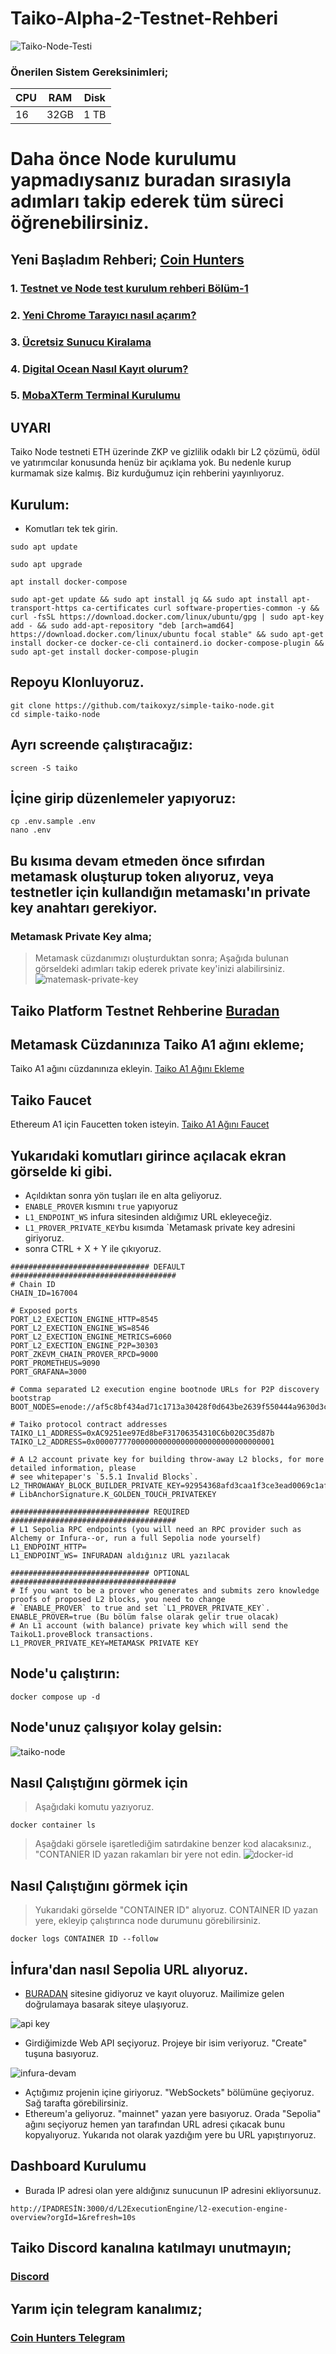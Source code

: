 # Taiko-Alpha-2-Testnet-Rehberi

![Taiko-Node-Testi](https://mirror-media.imgix.net/publication-images/4qVW-dWhNmMQr61g91hGt.png?height=512&width=1024&h=512&w=1024&auto=compress)


### Önerilen Sistem Gereksinimleri;

|CPU | RAM  | Disk  | 
|----|------|----------|
|  16| 32GB  | 1 TB   |

 # Daha önce Node kurulumu yapmadıysanız buradan sırasıyla adımları takip ederek tüm süreci öğrenebilirsiniz.
  ## Yeni Başladım Rehberi; <a href="https://coinhunterstr.com/category/testnet/" target="_blank"> Coin Hunters </a>
  ### 1. [Testnet ve Node test kurulum rehberi Bölüm-1](https://coinhunterstr.com/testnet-ve-node-kurulum-rehberi/)
  ### 2. [Yeni Chrome Tarayıcı nasıl açarım?](https://coinhunterstr.com/yeni-chrome-tarayici-nasil-acarim/)
  ### 3. [Ücretsiz Sunucu Kiralama](https://coinhunterstr.com/ucretsiz-sunucu-nasil-kiralarim/)
  ### 4. [Digital Ocean Nasıl Kayıt olurum?](https://coinhunterstr.com/digital-oceana-nasil-kayit-olabilirim/)
  ### 5. [MobaXTerm Terminal Kurulumu](https://coinhunterstr.com/mobaxterm-terminal-kurulumu/)
  
## UYARI

Taiko Node testneti ETH üzerinde ZKP ve gizlilik odaklı bir L2 çözümü, ödül ve yatırımcılar konusunda henüz bir açıklama yok. Bu nedenle kurup kurmamak size kalmış. Biz kurduğumuz için rehberini yayınlıyoruz.


## Kurulum:
* Komutları tek tek girin.

```
sudo apt update 
```
```
sudo apt upgrade
```
```
apt install docker-compose
```
```
sudo apt-get update && sudo apt install jq && sudo apt install apt-transport-https ca-certificates curl software-properties-common -y && curl -fsSL https://download.docker.com/linux/ubuntu/gpg | sudo apt-key add - && sudo add-apt-repository "deb [arch=amd64] https://download.docker.com/linux/ubuntu focal stable" && sudo apt-get install docker-ce docker-ce-cli containerd.io docker-compose-plugin && sudo apt-get install docker-compose-plugin
```

## Repoyu Klonluyoruz.
```
git clone https://github.com/taikoxyz/simple-taiko-node.git
cd simple-taiko-node
```
## Ayrı screende çalıştıracağız:
```
screen -S taiko
```

## İçine girip düzenlemeler yapıyoruz:
```
cp .env.sample .env
nano .env
```
## Bu kısıma devam etmeden önce sıfırdan metamask oluşturup token alıyoruz, veya testnetler için kullandığın metamaskı'ın private key anahtarı gerekiyor.
### Metamask Private Key alma;
> Metamask cüzdanımızı oluşturduktan sonra; Aşağıda bulunan görseldeki adımları takip ederek private key'inizi alabilirsiniz.
![matemask-private-key](https://user-images.githubusercontent.com/111747226/214062437-69e144d9-528f-4a17-b46a-a747c1d5284c.png)

## Taiko Platform Testnet Rehberine  <a href="https://coinhunterstr.com/taiko-genel-platform-testneti/" target="_blank"> Buradan </a>

## Metamask Cüzdanınıza Taiko A1 ağını ekleme;
Taiko A1 ağını cüzdanınıza ekleyin.
<a href="https://taiko.xyz/docs/alpha-1-testnet-guide/configure-wallet" target="_blank"> Taiko A1 Ağını Ekleme </a>

## Taiko Faucet
Ethereum A1 için Faucetten token isteyin.
<a href="https://taiko.xyz/docs/alpha-1-testnet-guide/request-from-faucet" target="_blank"> Taiko A1 Ağını Faucet </a>


## Yukarıdaki komutları girince açılacak ekran görselde ki gibi.

* Açıldıktan sonra yön tuşları ile en alta geliyoruz.
* `ENABLE_PROVER` kısmını `true` yapıyoruz
* `L1_ENDPOINT_WS` infura sitesinden aldığımız URL ekleyeceğiz.
* `L1_PROVER_PRIVATE_KEY`bu kısımda `Metamask private key adresini giriyoruz.
* sonra CTRL + X + Y ile çıkıyoruz.
```
############################### DEFAULT #####################################
# Chain ID
CHAIN_ID=167004

# Exposed ports
PORT_L2_EXECTION_ENGINE_HTTP=8545
PORT_L2_EXECTION_ENGINE_WS=8546
PORT_L2_EXECTION_ENGINE_METRICS=6060
PORT_L2_EXECTION_ENGINE_P2P=30303
PORT_ZKEVM_CHAIN_PROVER_RPCD=9000
PORT_PROMETHEUS=9090
PORT_GRAFANA=3000

# Comma separated L2 execution engine bootnode URLs for P2P discovery bootstrap
BOOT_NODES=enode://af5c8bf434ad71c1713a30428f0d643be2639f550444a9630d3ce0980c0a68cdcc2a53146448021e451adc067fe50578b4955784adce25939d06ddb142954390@35.202.212.244:30303,enode://293ddcba31a117fad992b6be0ff01594>

# Taiko protocol contract addresses
TAIKO_L1_ADDRESS=0xAC9251ee97Ed8beF31706354310C6b020C35d87b
TAIKO_L2_ADDRESS=0x0000777700000000000000000000000000000001

# A L2 account private key for building throw-away L2 blocks, for more detailed information, please
# see whitepaper's `5.5.1 Invalid Blocks`.
L2_THROWAWAY_BLOCK_BUILDER_PRIVATE_KEY=92954368afd3caa1f3ce3ead0069c1af414054aefe1ef9aeacc1bf426222ce38 # LibAnchorSignature.K_GOLDEN_TOUCH_PRIVATEKEY

############################### REQUIRED #####################################
# L1 Sepolia RPC endpoints (you will need an RPC provider such as Alchemy or Infura--or, run a full Sepolia node yourself)
L1_ENDPOINT_HTTP=
L1_ENDPOINT_WS= INFURADAN aldığınız URL yazılacak

############################### OPTIONAL #####################################
# If you want to be a prover who generates and submits zero knowledge proofs of proposed L2 blocks, you need to change
# `ENABLE_PROVER` to true and set `L1_PROVER_PRIVATE_KEY`.
ENABLE_PROVER=true (Bu bölüm false olarak gelir true olacak)
# An L1 account (with balance) private key which will send the TaikoL1.proveBlock transactions.
L1_PROVER_PRIVATE_KEY=METAMASK PRIVATE KEY
```


## Node'u çalıştırın:
```
docker compose up -d
```
## Node'unuz çalışıyor kolay gelsin:

![taiko-node](https://user-images.githubusercontent.com/111747226/214062692-63e3c271-754f-42a7-a7b0-09a75c690aaa.png)

## Nasıl Çalıştığını görmek için
> Aşağıdaki komutu yazıyoruz.
```
docker container ls
```
>Aşağdaki görsele işaretlediğim satırdakine benzer kod alacaksınız., "CONTANIER ID yazan rakamları bir yere not edin.
![docker-id](https://user-images.githubusercontent.com/111747226/214063387-4d6d696c-01f8-46d2-a760-26942361de98.png)


## Nasıl Çalıştığını görmek için
> Yukarıdaki görselde "CONTAINER ID" alıyoruz. CONTAINER ID yazan yere, ekleyip çalıştırınca node durumunu görebilirsiniz.
```
docker logs CONTAINER ID --follow
```

## İnfura'dan nasıl Sepolia URL alıyoruz.
- [BURADAN](https://www.infura.io/) sitesine gidiyoruz ve kayıt oluyoruz. Mailimize gelen doğrulamaya basarak siteye ulaşıyoruz.

![api key](https://user-images.githubusercontent.com/111747226/227228287-230a3086-1057-4d6b-a8e1-47df7666900c.png)

- Girdiğimizde Web API seçiyoruz. Projeye bir isim veriyoruz. "Create" tuşuna basıyoruz.

![infura-devam](https://user-images.githubusercontent.com/111747226/227228880-df89ca3f-8bc3-4faf-8413-b646280c59f7.png)
- Açtığımız projenin içine giriyoruz. "WebSockets" bölümüne geçiyoruz. Sağ tarafta görebilirsiniz.
- Ethereum'a geliyoruz. "mainnet" yazan yere basıyoruz. Orada "Sepolia" ağını seçiyoruz hemen yan tarafından URL adresi çıkacak bunu kopyalıyoruz. Yukarıda not olarak yazdığım yere bu URL yapıştırıyoruz.


## Dashboard Kurulumu
- Burada IP adresi olan yere aldığınız sunucunun IP adresini ekliyorsunuz.

```
http://IPADRESİN:3000/d/L2ExecutionEngine/l2-execution-engine-overview?orgId=1&refresh=10s
```




## Taiko Discord kanalına katılmayı unutmayın;
### [Discord](https://discord.gg/taikoxyz)

## Yarım için telegram kanalımız;
### [Coin Hunters Telegram](https://t.me/CoinHuntersTR)
